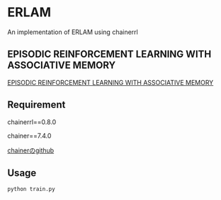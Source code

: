 # ERLAM
An implementation of ERLAM using chainerrl

## EPISODIC REINFORCEMENT LEARNING WITH ASSOCIATIVE MEMORY
[EPISODIC REINFORCEMENT LEARNING WITH ASSOCIATIVE MEMORY](https://openreview.net/pdf?id=HkxjqxBYDB)


## Requirement

chainerrl==0.8.0

chainer==7.4.0

[chainerのgithub](https://github.com/chainer)

## Usage
`python train.py`
